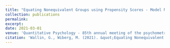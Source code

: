 ```yaml
---
title: "Equating Nonequivalent Groups using Propensity Scores - Model Misspecification and Sensitivity Analysis."
collection: publications
permalink: 
excerpt: 
date: 2021-03-01
venue: 'Quantitative Psychology - 85th annual meeting of the psychometric society'
citation: 'Wallin, G., Wiberg, M. (2021). &quot;Equating Nonequivalent Groups using Propensity Scores - Model Misspecification and Sensitivity Analysis.&quot; <i>Quantitative Psychology 2021</i>.'
---
```


